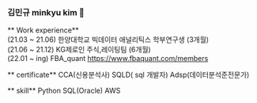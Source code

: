 ### 김민규 minkyu kim 👋

<!--
**kim-min-kyuu/kim-min-kyuu** is a ✨ _special_ ✨ repository because its `README.md` (this file) appears on your GitHub profile.

Here are some ideas to get you started:

🔭 I’m currently working on ...
- 🌱 I’m currently learning ...
- 👯 I’m looking to collaborate on ...
- 🤔 I’m looking for help with ...
- 💬 Ask me about ...
- 📫 How to reach me: ...
- 😄 Pronouns: ...
- ⚡ Fun fact: ...
-->

** Work experience**    
(21.03 ~ 21.06) 한양대학교 빅데이터 애널리틱스 학부연구생 (3개월)    
(21.06 ~ 21.12) KG제로인 주식,레이팅팀 (6개월)    
(22.01 ~ ing) FBA_quant  https://www.fbaquant.com/members    

** certificate**
CCA(신용분석사)
SQLD( sql 개발자) 
Adsp(데이터분석준전문가)

** skill**
Python
SQL(Oracle)
AWS

